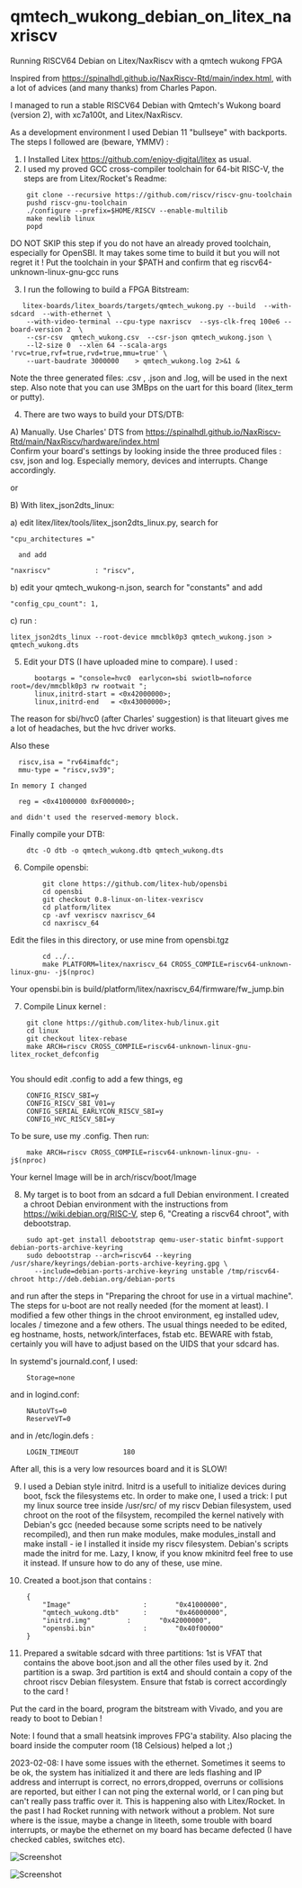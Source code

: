 # qmtech_wukong_debian_on_litex_naxriscv
Running RISCV64 Debian on Litex/NaxRiscv with a qmtech wukong FPGA 

Inspired from https://spinalhdl.github.io/NaxRiscv-Rtd/main/index.html, with a lot of advices (and many thanks) from Charles Papon.

I managed to run a stable RISCV64 Debian with Qmtech's Wukong board (version 2), with xc7a100t, and Litex/NaxRiscv.

As a development environment I used Debian 11 "bullseye" with backports. The steps I followed are (beware, YMMV) :

1) I Installed Litex https://github.com/enjoy-digital/litex as usual.
2) I used my proved  GCC cross-compiler toolchain for 64-bit RISC-V, the steps are from Litex/Rocket's Readme:

```
	git clone --recursive https://github.com/riscv/riscv-gnu-toolchain
	pushd riscv-gnu-toolchain
	./configure --prefix=$HOME/RISCV --enable-multilib
	make newlib linux
	popd
```	
DO NOT SKIP this step if you do not have an already proved toolchain, especially for OpenSBI. It may takes some time to build it but you will not regret it ! Put the toolchain in your $PATH and confirm that eg riscv64-unknown-linux-gnu-gcc runs

3) I run the following to build a FPGA Bitstream: 

```	
   litex-boards/litex_boards/targets/qmtech_wukong.py --build  --with-sdcard  --with-ethernet \
	--with-video-terminal --cpu-type naxriscv  --sys-clk-freq 100e6 --board-version 2  \
	--csr-csv  qmtech_wukong.csv  --csr-json qmtech_wukong.json \
	--l2-size 0  --xlen 64 --scala-args 'rvc=true,rvf=true,rvd=true,mmu=true' \
	--uart-baudrate 3000000    > qmtech_wukong.log 2>&1 &

```	

Note the three generated files: .csv , .json and .log, will be used in the next step. 
Also note that you can use 3MBps on the uart for this board (litex_term or putty).



4) There are two ways to build your DTS/DTB: 

A) Manually. Use Charles' DTS from https://spinalhdl.github.io/NaxRiscv-Rtd/main/NaxRiscv/hardware/index.html           
Confirm your board's settings by looking inside the three produced files : csv, json and log. 
Especially  memory, devices and interrupts. Change accordingly.

or 
		
B) With litex_json2dts_linux:
		
  a) edit litex/litex/tools/litex_json2dts_linux.py, search for 
		
    "cpu_architectures =" 
					
      and add 
						
    "naxriscv"           : "riscv",
    
  b) edit your qmtech_wukong-n.json, search for "constants" and add 

    "config_cpu_count": 1,
				
  c) run :

    litex_json2dts_linux --root-device mmcblk0p3 qmtech_wukong.json > qmtech_wukong.dts
		
5) Edit your DTS (I have uploaded mine to compare). I used : 
```	
      bootargs = "console=hvc0  earlycon=sbi swiotlb=noforce root=/dev/mmcblk0p3 rw rootwait ";
      linux,initrd-start = <0x42000000>;
      linux,initrd-end   = <0x43000000>;
```	

The reason for sbi/hvc0 (after Charles' suggestion) is that liteuart gives me a lot of headaches, but the hvc driver works.

Also these
```
  riscv,isa = "rv64imafdc";
  mmu-type = "riscv,sv39";

In memory I changed 

  reg = <0x41000000 0xF000000>;

and didn't used the reserved-memory block.
```		
Finally compile your DTB:

```		
	dtc -O dtb -o qmtech_wukong.dtb qmtech_wukong.dts
```	
6) Compile opensbi: 

```
		git clone https://github.com/litex-hub/opensbi
		cd opensbi
		git checkout 0.8-linux-on-litex-vexriscv
		cd platform/litex
		cp -avf vexriscv naxriscv_64
		cd naxriscv_64
```		
Edit the files in this directory, or use mine from opensbi.tgz
```		
		cd ../..
		make PLATFORM=litex/naxriscv_64 CROSS_COMPILE=riscv64-unknown-linux-gnu- -j$(nproc)
```		
Your opensbi.bin is build/platform/litex/naxriscv_64/firmware/fw_jump.bin 
		
		
7) Compile Linux kernel :

```
	git clone https://github.com/litex-hub/linux.git
	cd linux
	git checkout litex-rebase
	make ARCH=riscv CROSS_COMPILE=riscv64-unknown-linux-gnu- litex_rocket_defconfig 
	
```	

You should edit .config to add a few things, eg
	
```
	CONFIG_RISCV_SBI=y
	CONFIG_RISCV_SBI_V01=y
	CONFIG_SERIAL_EARLYCON_RISCV_SBI=y
	CONFIG_HVC_RISCV_SBI=y
```
To be sure, use my .config. Then run:
	
```	
	make ARCH=riscv CROSS_COMPILE=riscv64-unknown-linux-gnu- -j$(nproc)

```

Your kernel Image will be in 	arch/riscv/boot/Image
	
	
8)  My target is to boot from an sdcard a full Debian environment. I created a chroot Debian environment with the instructions from https://wiki.debian.org/RISC-V, step 6, "Creating a riscv64 chroot", with debootstrap. 
```
	sudo apt-get install debootstrap qemu-user-static binfmt-support debian-ports-archive-keyring
	sudo debootstrap --arch=riscv64 --keyring /usr/share/keyrings/debian-ports-archive-keyring.gpg \
      --include=debian-ports-archive-keyring unstable /tmp/riscv64-chroot http://deb.debian.org/debian-ports
```

and run after the steps in "Preparing the chroot for use in a virtual machine". The steps for u-boot are not really needed (for the moment at least). I modified a few other things in the chroot environment, 
eg  installed udev, locales / timezone and a few others. The usual things needed to be edited, eg hostname, hosts, network/interfaces, fstab etc. BEWARE with fstab, certainly you will have to adjust based on the UIDS  that your sdcard has.

In systemd's journald.conf, I used:
```
	Storage=none
```
and in logind.conf:
```
	NAutoVTs=0
	ReserveVT=0
```

and in /etc/login.defs :
```
	LOGIN_TIMEOUT           180
```

After all, this is a very low resources board and it is SLOW!    


9)  I used a Debian style initrd. Initrd is a usefull to initialize devices during boot, fsck the filesystems etc. 	In order to make one, I used a trick: 
	I put my linux source tree inside /usr/src/ of my riscv Debian filesystem, used chroot on the root of the filsystem, recompiled the kernel natively with Debian's gcc (needed because some scripts need to be natively recompiled), 
	and	then run make modules, make modules_install and make install - ie I installed it inside my riscv filesystem. Debian's scripts made the initrd for me. Lazy, I know, if you know mkinitrd feel free to use it instead.
	If unsure how to do any of these, use mine.


10) Created a boot.json that contains :

```
	{
        "Image"                  :       "0x41000000",
        "qmtech_wukong.dtb"      :       "0x46000000",
        "initrd.img"   		 :       "0x42000000",
        "opensbi.bin"            :       "0x40f00000"
	}

```

11) Prepared a switable sdcard with three partitions: 1st is VFAT that contains the above boot.json and all the other files used by it. 2nd partition is a swap. 3rd partition is ext4 and should contain a copy of the chroot riscv Debian filesystem.
Ensure that fstab is correct accordingly to the card ! 


Put the card in the board, program the bitstream with Vivado, and you are ready to boot to Debian !


Note: I found that a small heatsink improves FPG'a stability. Also placing the board inside the computer room (18 Celsious) helped a lot ;)

2023-02-08: I have some issues with the ethernet. Sometimes it seems to be ok, the system has initialized it and there are leds flashing and IP address and interrupt is correct, no errors,dropped, overruns or collisions are reported, but either I can not ping the external world, or I can ping but can't really pass traffic over it. This is happening also with Litex/Rocket. In the past I had Rocket running with network without a problem. Not sure where is the issue, maybe a change in liteeth, some trouble with board interrupts, or maybe the ethernet on my board has became defected (I have checked cables, switches etc). 

![Screenshot](NaxRiscv.jpg)

![Screenshot](NaxRiscv1.jpg)

